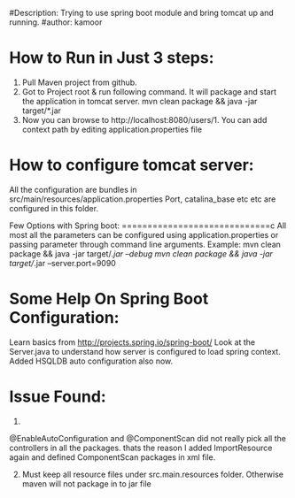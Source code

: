 #Description: Trying to use spring boot module and bring tomcat up and running. 
#author: kamoor


How to Run in Just 3 steps:
==========================

1.	Pull Maven project from github.
2.	Got to Project root & run following command. It will package and start the application in tomcat server.
    mvn clean package && java -jar target/*.jar
3.	Now you can browse to http://localhost:8080/users/1. You can add context path by editing application.properties file

How to configure tomcat server:
===============================
All the configuration are bundles in src/main/resources/application.properties
Port, catalina_base etc etc are configured in this folder.


Few Options with Spring boot:
=============================c
All most all the parameters can be configured using application.properties or passing parameter through command line arguments.
Example:
mvn clean package && java -jar target/*.jar –debug
mvn clean package && java -jar target/*.jar –server.port=9090

Some Help On Spring Boot Configuration:
======================================
Learn basics from http://projects.spring.io/spring-boot/
Look at the Server.java to understand how server is configured to load spring context.
Added HSQLDB auto configuration also now.


Issue Found: 
============
1.
@EnableAutoConfiguration and @ComponentScan did not really pick all the controllers in all the packages.
thats the reason I added ImportResource again and defined ComponentScan packages in xml file. 

2. Must keep all resource files under src.main.resources folder. Otherwise maven will not package in to jar file


